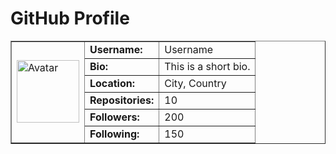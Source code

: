 <!DOCTYPE html>
<html>
 
<body>
    <h1>GitHub Profile</h1>
    <table border="1">
        <tr>
            <td rowspan="6"><img src="https://github.com/OcoderX/images/blob/8343b6dd80a25f08075f339e1df90088f36df016/photo_2023-04-11_14-06-39.jpg" alt="Avatar" width="100px" height="100px"></td>
            <td><strong>Username:</strong></td>
            <td>Username</td>
        </tr>
        <tr>
            <td><strong>Bio:</strong></td>
            <td>This is a short bio.</td>
        </tr>
        <tr>
            <td><strong>Location:</strong></td>
            <td>City, Country</td>
        </tr>
        <tr>
            <td><strong>Repositories:</strong></td>
            <td>10</td>
        </tr>
        <tr>
            <td><strong>Followers:</strong></td>
            <td>200</td>
        </tr>
        <tr>
            <td><strong>Following:</strong></td>
            <td>150</td>
        </tr>
    </table>

 

</body>
</html>

